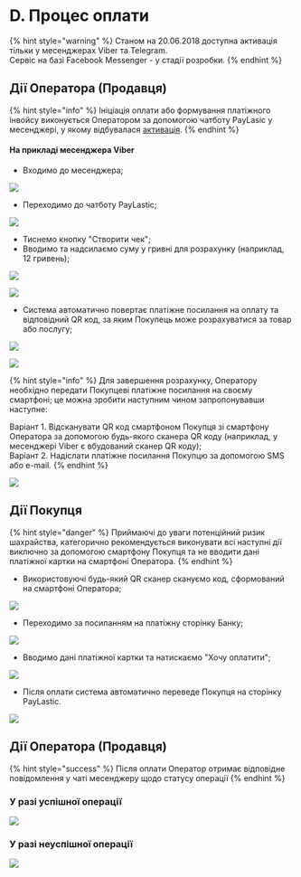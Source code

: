 # D. Процес оплати

{% hint style="warning" %}
Станом на 20.06.2018 доступна активація тільки у месенджерах Viber та Telegram.  
Сервіс на базі Facebook Messenger - у стадії розробки.
{% endhint %}

## Дії Оператора \(Продавця\)

{% hint style="info" %}
Ініціація оплати або формування платіжного інвойсу виконується Оператором за допомогою чатботу PayLasic у месенджері, у якому відбувалася [активація](https://paylastic.gitbook.io/paylastic-oshad/~/edit/drafts/-LFRiezl1UKquOR0SyTC/sho-take-merchant/untitled/untitled).
{% endhint %}

#### На прикладі месенджера Viber

* Входимо до месенджера;

![](.gitbook/assets/image-52.png)

* Переходимо до чатботу PayLastic;

![](.gitbook/assets/image-17.png)

* Тиснемо кнопку "Створити чек";
* Вводимо та надсилаємо суму у гривні для розрахунку \(наприклад, 12 гривень\);

![](.gitbook/assets/image-57.png)

![](.gitbook/assets/image-8.png)

* Система автоматично повертає платіжне посилання на оплату та відповідний QR код, за яким Покупець може розрахуватися за товар або послугу;

![](.gitbook/assets/image-33.png)

![](.gitbook/assets/image-39.png)

{% hint style="info" %}
Для завершення розрахунку, Оператору необхідно передати Покупцеві платіжне посилання на своєму смартфоні; це можна зробити наступним чином запропонувавши наступне:

Варіант 1. Відсканувати QR код смартфоном Покупця зі смартфону Оператора за допомогою будь-якого сканера QR коду \(наприклад, у месенджері Viber є вбудований сканер QR коду\);  
Варіант 2. Надіслати платіжне посилання Покупцю за допомогою SMS або e-mail.
{% endhint %}

![](.gitbook/assets/image-3.png)

## Дії Покупця

{% hint style="danger" %}
Приймаючі до уваги потенційний ризик шахрайства, категорично рекомендується виконувати всі наступні дії виключно за допомогою смартфону Покупця та не вводити дані платіжної картки на смартфоні Оператора.
{% endhint %}

* Використовуючі будь-який QR сканер скануємо код, сформований на смартфоні Оператора; 

![](.gitbook/assets/image-44.png)

* Переходимо за посиланням на платіжну сторінку Банку;

![](.gitbook/assets/image-60.png)

* Вводимо дані платіжної картки та натискаємо "Хочу оплатити";

![](.gitbook/assets/image-11.png)

* Після оплати система автоматично переведе Покупця на сторінку PayLastic.

![](.gitbook/assets/image-40.png)

## Дії Оператора \(Продавця\)

{% hint style="success" %}
Після оплати Оператор отримає відповідне повідомлення у чаті месенджеру щодо статусу операції
{% endhint %}

### У разі успішної операції

![](.gitbook/assets/image-41.png)

### У разі неуспішної операції

![](.gitbook/assets/image-27.png)

